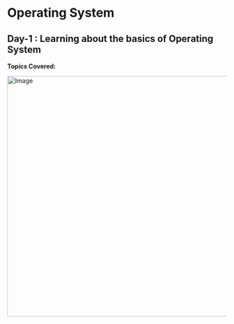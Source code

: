 # Operating System 
## Day-1 : Learning about the basics of Operating System
**Topics Covered:**


<img width="551" alt="Image" src="https://github.com/user-attachments/assets/5734764b-89b4-4779-9c77-682de8242f52" />
